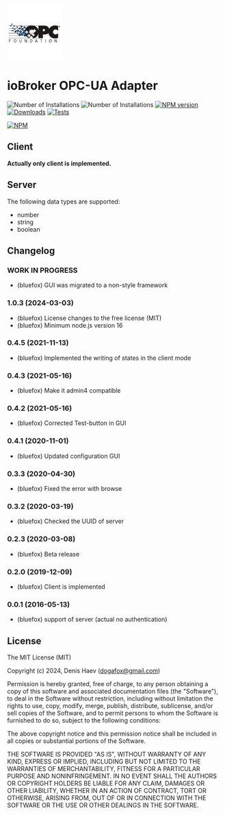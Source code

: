 ![Logo](admin/opcua.png)
# ioBroker OPC-UA Adapter

![Number of Installations](http://iobroker.live/badges/opcua-installed.svg) ![Number of Installations](http://iobroker.live/badges/opcua-stable.svg) [![NPM version](http://img.shields.io/npm/v/iobroker.opcua.svg)](https://www.npmjs.com/package/iobroker.opcua)
[![Downloads](https://img.shields.io/npm/dm/iobroker.opcua.svg)](https://www.npmjs.com/package/iobroker.opcua)
[![Tests](https://travis-ci.org/ioBroker/ioBroker.opcua.svg?branch=master)](https://travis-ci.org/ioBroker/ioBroker.opcua)

[![NPM](https://nodei.co/npm/iobroker.opcua.png?downloads=true)](https://nodei.co/npm/iobroker.opcua/)

## Client
**Actually only client is implemented.**

## Server
The following data types are supported:
- number
- string
- boolean

<!--
	Placeholder for the next version (at the beginning of the line):
	### **WORK IN PROGRESS**
-->
## Changelog
### **WORK IN PROGRESS**
* (bluefox) GUI was migrated to a non-style framework

### 1.0.3 (2024-03-03)
* (bluefox) License changes to the free license (MIT)
* (bluefox) Minimum node.js version 16

### 0.4.5 (2021-11-13)
* (bluefox) Implemented the writing of states in the client mode

### 0.4.3 (2021-05-16)
* (bluefox) Make it admin4 compatible

### 0.4.2 (2021-05-16)
* (bluefox) Corrected Test-button in GUI

### 0.4.1 (2020-11-01)
* (bluefox) Updated configuration GUI

### 0.3.3 (2020-04-30)
* (bluefox) Fixed the error with browse

### 0.3.2 (2020-03-19)
* (bluefox) Checked the UUID of server

### 0.2.3 (2020-03-08)
* (bluefox) Beta release

### 0.2.0 (2019-12-09)
* (bluefox) Client is implemented

### 0.0.1 (2016-05-13)
* (bluefox) support of server (actual no authentication)

## License
The MIT License (MIT)

Copyright (c) 2024, Denis Haev (dogafox@gmail.com)

Permission is hereby granted, free of charge, to any person obtaining a copy
of this software and associated documentation files (the "Software"), to deal
in the Software without restriction, including without limitation the rights
to use, copy, modify, merge, publish, distribute, sublicense, and/or sell
copies of the Software, and to permit persons to whom the Software is
furnished to do so, subject to the following conditions:

The above copyright notice and this permission notice shall be included in all
copies or substantial portions of the Software.

THE SOFTWARE IS PROVIDED "AS IS", WITHOUT WARRANTY OF ANY KIND, EXPRESS OR
IMPLIED, INCLUDING BUT NOT LIMITED TO THE WARRANTIES OF MERCHANTABILITY,
FITNESS FOR A PARTICULAR PURPOSE AND NONINFRINGEMENT. IN NO EVENT SHALL THE
AUTHORS OR COPYRIGHT HOLDERS BE LIABLE FOR ANY CLAIM, DAMAGES OR OTHER
LIABILITY, WHETHER IN AN ACTION OF CONTRACT, TORT OR OTHERWISE, ARISING FROM,
OUT OF OR IN CONNECTION WITH THE SOFTWARE OR THE USE OR OTHER DEALINGS IN THE
SOFTWARE.
